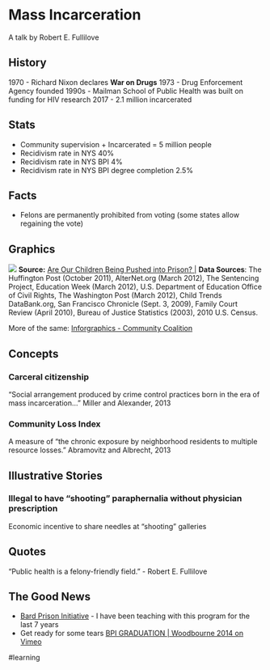 # Mass Incarceration
A talk by Robert E. Fullilove

## History
1970 - Richard Nixon declares **War on Drugs**
1973 - Drug Enforcement Agency founded
1990s - Mailman School of Public Health was built on funding for HIV research
2017 - 2.1 million incarcerated

## Stats
* Community supervision + Incarcerated = 5 million people
* Recidivism rate in NYS 40%
* Recidivism rate in NYS BPI 4%
* Recidivism rate in NYS BPI degree completion 2.5%

## Facts
* Felons are permanently prohibited from voting (some states allow regaining the vote)

## Graphics
![](Mass%20Incarceration/EDD97501-0879-4A60-9A23-F269AE2F5604.png)
**Source:** [Are Our Children Being Pushed into Prison? |](http://www.fixschooldiscipline.org/2012/07/10/prison-pipeline/)
**Data Sources**: The Huffington Post (October 2011), AlterNet.org (March 2012), The Sentencing Project, Education Week (March 2012), U.S. Department of Education Office of Civil Rights, The Washington Post (March 2012), Child Trends DataBank.org, San Francisco Chronicle (Sept. 3, 2009), Family Court Review (April 2010), Bureau of Justice Statistics (2003), 2010 U.S. Census.

More of the same: [Inforgraphics - Community Coalition](http://cocosouthla.org/inforgraphics/)

## Concepts
### Carceral citizenship
“Social arrangement produced by crime control practices born in the era of mass incarceration…” Miller and Alexander, 2013
### Community Loss Index
A measure of “the chronic exposure by neighborhood residents to multiple resource losses.”
Abramovitz and Albrecht, 2013

## Illustrative Stories
### Illegal to have “shooting” paraphernalia without physician prescription
Economic incentive to share needles at “shooting” galleries

## Quotes
“Public health is a felony-friendly field.” - Robert E. Fullilove

## The Good News
* [Bard Prison Initiative](http://bpi.bard.edu/) - I have been teaching with this program for the last 7 years
* Get ready for some tears [BPI GRADUATION  |  Woodbourne 2014 on Vimeo](https://vimeo.com/98171579)

#learning